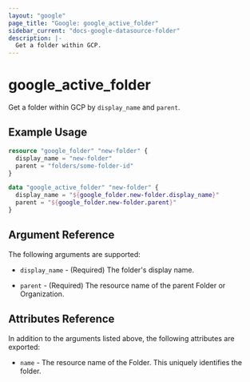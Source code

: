 ```yaml
---
layout: "google"
page_title: "Google: google_active_folder"
sidebar_current: "docs-google-datasource-folder"
description: |-
  Get a folder within GCP.
---
```


# google\_active\_folder

Get a folder within GCP by `display_name` and `parent`.

## Example Usage

```tf
resource "google_folder" "new-folder" {
  display_name = "new-folder"
  parent = "folders/some-folder-id"
}

data "google_active_folder" "new-folder" {
  display_name = "${google_folder.new-folder.display_name}"
  parent = "${google_folder.new-folder.parent}"
}
```

## Argument Reference

The following arguments are supported:

* `display_name` - (Required) The folder's display name.

* `parent` - (Required) The resource name of the parent Folder or Organization.

## Attributes Reference

In addition to the arguments listed above, the following attributes are exported:

* `name` - The resource name of the Folder. This uniquely identifies the folder.
